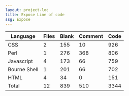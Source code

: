 ```yaml
---
layout: project-loc
title: Expose Line of code
ssg: Expose
---
```

<div class="table-responsive">
<table class="table">
<thead><tr>
<th>Language</th>
<th>Files</th>
<th>Blank</th>
<th>Comment</th>
<th>Code</th>
</tr></thead><tbody>
<tr><td>CSS</td><td> 2</td><td> 155</td><td> 10</td><td> 926</td></tr>
<tr><td>Perl</td><td> 1</td><td> 276</td><td> 368</td><td> 806</td></tr>
<tr><td>Javascript</td><td> 4</td><td> 173</td><td> 66</td><td> 759</td></tr>
<tr><td>Bourne Shell</td><td> 1</td><td> 201</td><td> 66</td><td> 702</td></tr>
<tr><td>HTML</td><td> 4</td><td> 34</td><td> 0</td><td> 151</td></tr>
<tr><td>Total</td><td>12</td><td>839</td><td>510</td><td>3344</td></tr>
</tbody></table></div>
